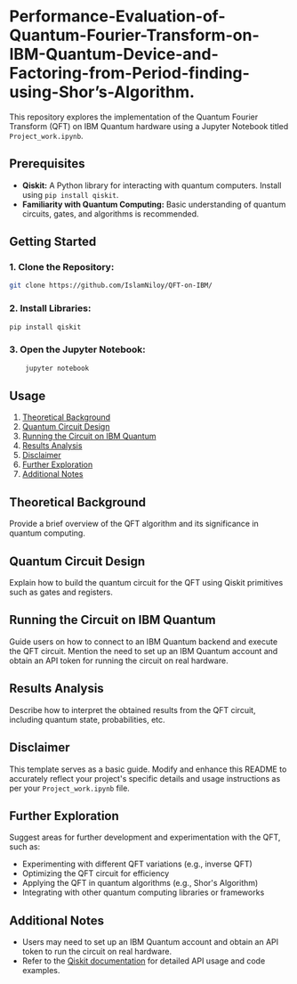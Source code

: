 # Performance-Evaluation-of-Quantum-Fourier-Transform-on-IBM-Quantum-Device-and-Factoring-from-Period-finding-using-Shor’s-Algorithm. 
This repository explores the implementation of the Quantum Fourier Transform (QFT) on IBM Quantum hardware using a Jupyter Notebook titled `Project_work.ipynb`.

## Prerequisites

- **Qiskit:** A Python library for interacting with quantum computers. Install using `pip install qiskit`.
- **Familiarity with Quantum Computing:** Basic understanding of quantum circuits, gates, and algorithms is recommended.

## Getting Started

### 1. Clone the Repository:
```bash
git clone https://github.com/IslamNiloy/QFT-on-IBM/
 ```
### 2. Install Libraries:
```bash
pip install qiskit
 ```
### 3. Open the Jupyter Notebook:
```bash
    jupyter notebook
 ```

## Usage

1. [Theoretical Background](#theoretical-background)
2. [Quantum Circuit Design](#quantum-circuit-design)
3. [Running the Circuit on IBM Quantum](#running-the-circuit-on-ibm-quantum)
4. [Results Analysis](#results-analysis)
5. [Disclaimer](#disclaimer)
6. [Further Exploration](#further-exploration)
7. [Additional Notes](#additional-notes)

## Theoretical Background

Provide a brief overview of the QFT algorithm and its significance in quantum computing.

## Quantum Circuit Design

Explain how to build the quantum circuit for the QFT using Qiskit primitives such as gates and registers.

## Running the Circuit on IBM Quantum

Guide users on how to connect to an IBM Quantum backend and execute the QFT circuit. Mention the need to set up an IBM Quantum account and obtain an API token for running the circuit on real hardware.

## Results Analysis

Describe how to interpret the obtained results from the QFT circuit, including quantum state, probabilities, etc.

## Disclaimer

This template serves as a basic guide. Modify and enhance this README to accurately reflect your project's specific details and usage instructions as per your `Project_work.ipynb` file.

## Further Exploration

Suggest areas for further development and experimentation with the QFT, such as:
- Experimenting with different QFT variations (e.g., inverse QFT)
- Optimizing the QFT circuit for efficiency
- Applying the QFT in quantum algorithms (e.g., Shor's Algorithm)
- Integrating with other quantum computing libraries or frameworks

## Additional Notes

- Users may need to set up an IBM Quantum account and obtain an API token to run the circuit on real hardware.
- Refer to the [Qiskit documentation](https://www.ibm.com/quantum/qiskit) for detailed API usage and code examples.

